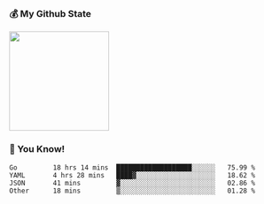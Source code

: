 ### :moneybag: My Github State

<img height="180em" src="https://github-readme-stats.vercel.app/api?username=G-Asura&show_icons=true&hide_border=true&count_private=true&include_all_commits=true" />

### :pill: You Know!
<!--START_SECTION:waka-->

```text
Go         18 hrs 14 mins  ███████████████████░░░░░░   75.99 %
YAML       4 hrs 28 mins   ████▓░░░░░░░░░░░░░░░░░░░░   18.62 %
JSON       41 mins         ▓░░░░░░░░░░░░░░░░░░░░░░░░   02.86 %
Other      18 mins         ▒░░░░░░░░░░░░░░░░░░░░░░░░   01.28 %
```

<!--END_SECTION:waka-->

<!--
**G-Asura/G-Asura** is a ✨ _special_ ✨ repository because its `README.md` (this file) appears on your GitHub profile.

Here are some ideas to get you started:

- 🔭 I’m currently working on ...
- 🌱 I’m currently learning ...
- 👯 I’m looking to collaborate on ...
- 🤔 I’m looking for help with ...
- 💬 Ask me about ...
- 📫 How to reach me: ...
- 😄 Pronouns: ...
- ⚡ Fun fact: ...
-->
